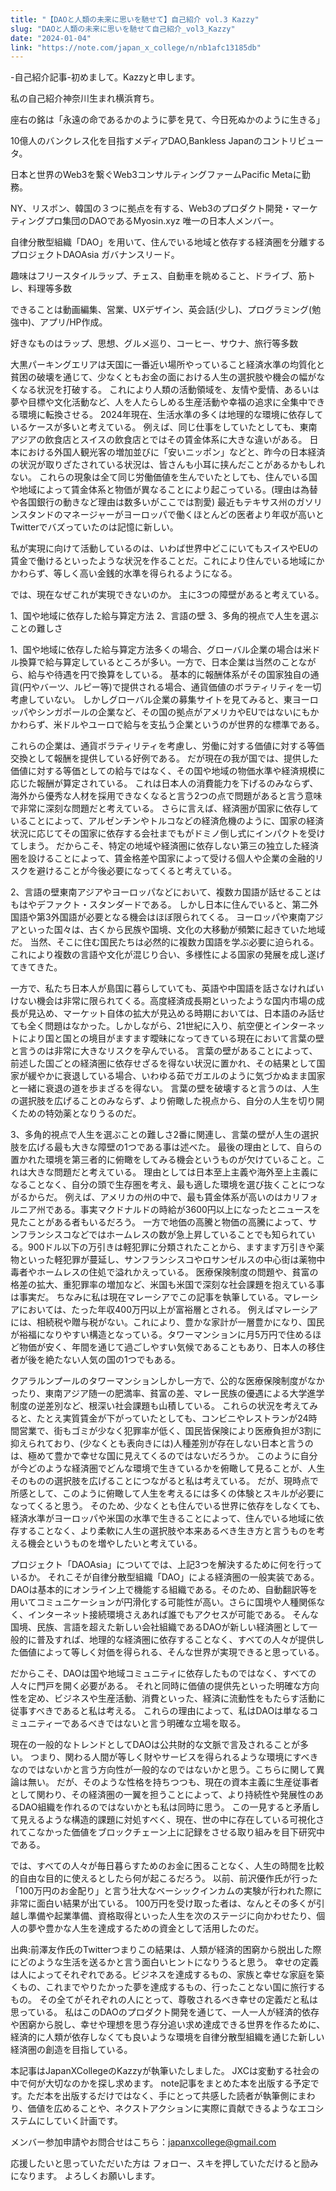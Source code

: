 ```yaml
---
title: "【DAOと人類の未来に思いを馳せて】自己紹介 vol.3 Kazzy"
slug: "DAOと人類の未来に思いを馳せて自己紹介_vol3_Kazzy"
date: "2024-01-04"
link: "https://note.com/japan_x_college/n/nb1afc13185db"
---
```


-自己紹介記事-初めまして。Kazzyと申します。

私の自己紹介神奈川生まれ横浜育ち。

座右の銘は「永遠の命であるかのように夢を見て、今日死ぬかのように生きる」

10億人のバンクレス化を目指すメディアDAO,Bankless Japanのコントリビュータ。

日本と世界のWeb3を繋ぐWeb3コンサルティングファームPacific Metaに勤務。

NY、リスボン、韓国の３つに拠点を有する、Web3のプロダクト開発・マーケティングプロ集団のDAOであるMyosin.xyz 唯一の日本人メンバー。

自律分散型組織「DAO」を用いて、住んでいる地域と依存する経済圏を分離するプロジェクトDAOAsia ガバナンスリード。

趣味はフリースタイルラップ、チェス、自動車を眺めること、ドライブ、筋トレ、料理等多数

できることは動画編集、営業、UXデザイン、英会話(少し)、プログラミング(勉強中)、アプリ/HP作成。

好きなものはラップ、思想、グルメ巡り、コーヒー、サウナ、旅行等多数

大黒パーキングエリアは天国に一番近い場所やっていること経済水準の均質化と貧困の破壊を通じて、少なくともお金の面における人生の選択肢や機会の幅がなくなる状況を打破する。
これにより人類の活動領域を、友情や愛情、あるいは夢や目標や文化活動など、人を人たらしめる生産活動や幸福の追求に全集中できる環境に転換させる。
2024年現在、生活水準の多くは地理的な環境に依存しているケースが多いと考えている。
例えば、同じ仕事をしていたとしても、東南アジアの飲食店とスイスの飲食店とではその賃金体系に大きな違いがある。
日本における外国人観光客の増加並びに「安いニッポン」などと、昨今の日本経済の状況が取りざたされている状況は、皆さんも小耳に挟んだことがあるかもしれない。
これらの現象は全て同じ労働価値を生んでいたとしても、住んでいる国や地域によって賃金体系と物価が異なることにより起こっている。(理由は為替や各国銀行の動きなど理由は数多いがここでは割愛)
最近もテキサス州のガソリンスタンドのマネージャーがヨーロッパで働くほとんどの医者より年収が高いとTwitterでバズっていたのは記憶に新しい。

私が実現に向けて活動しているのは、いわば世界中どこにいてもスイスやEUの賃金で働けるといったような状況を作ることだ。これにより住んでいる地域にかかわらず、等しく高い金銭的水準を得られるようになる。

では、現在なぜこれが実現できないのか。
主に3つの障壁があると考えている。

1、国や地域に依存した給与算定方法
2、言語の壁
3、多角的視点で人生を選ぶことの難しさ

1、国や地域に依存した給与算定方法多くの場合、グローバル企業の場合は米ドル換算で給与算定しているところが多い。一方で、日本企業は当然のことながら、給与や待遇を円で換算をしている。
基本的に報酬体系がその国家独自の通貨(円やバーツ、ルピー等)で提供される場合、通貨価値のボラティリティを一切考慮していない。
しかしグローバル企業の募集サイトを見てみると、東ヨーロッパやシンガポールの企業など、その国の拠点がアメリカやEUではないにもかかわらず、米ドルやユーロで給与を支払う企業というのが世界的な標準である。

これらの企業は、通貨ボラティリティを考慮し、労働に対する価値に対する等価交換として報酬を提供している好例である。
だが現在の我が国では、提供した価値に対する等価としての給与ではなく、その国や地域の物価水準や経済規模に応じた報酬が算定されている。
これは日本人の消費能力を下げるのみならず、海外から優秀な人材を採用できなくなると言う2つの点で問題があると言う意味で非常に深刻な問題だと考えている。
さらに言えば、経済圏が国家に依存していることによって、アルゼンチンやトルコなどの経済危機のように、国家の経済状況に応じてその国家に依存する会社までもがドミノ倒し式にインパクトを受けてしまう。
だからこそ、特定の地域や経済圏に依存しない第三の独立した経済圏を設けることによって、賃金格差や国家によって受ける個人や企業の金融的リスクを避けることが今後必要になってくると考えている。

2、言語の壁東南アジアやヨーロッパなどにおいて、複数カ国語が話せることはもはやデファクト・スタンダードである。
しかし日本に住んでいると、第二外国語や第3外国語が必要となる機会はほぼ限られてくる。
ヨーロッパや東南アジアといった国々は、古くから民族や国境、文化の大移動が頻繁に起きていた地域だ。
当然、そこに住む国民たちは必然的に複数カ国語を学ぶ必要に迫られる。これにより複数の言語や文化が混じり合い、多様性による国家の発展を成し遂げてきてきた。

一方で、私たち日本人が島国に暮らしていても、英語や中国語を話さなければいけない機会は非常に限られてくる。高度経済成長期といったような国内市場の成長が見込め、マーケット自体の拡大が見込める時期においては、日本語のみ話せても全く問題はなかった。しかしながら、21世紀に入り、航空便とインターネットにより国と国との境目がますます曖昧になってきている現在において言葉の壁と言うのは非常に大きなリスクを孕んでいる。
言葉の壁があることによって、前述した国ごとの経済圏に依存せざるを得ない状況に置かれ、その結果として国家が緩やかに衰退している場合、いわゆる茹でガエルのように気づかぬまま国家と一緒に衰退の道を歩まざるを得ない。
言葉の壁を破壊すると言うのは、人生の選択肢を広げることのみならず、より俯瞰した視点から、自分の人生を切り開くための特効薬となりうるのだ。

3、多角的視点で人生を選ぶことの難しさ2番に関連し、言葉の壁が人生の選択肢を広げる最も大きな障壁の1つである事は述べた。
最後の理由として、自らの置かれた環境を第三者的に俯瞰をしてみる機会というものが欠けていること。これは大きな問題だと考えている。
理由としては日本至上主義や海外至上主義になることなく、自分の頭で生存圏を考え、最も適した環境を選び抜くことにつながるからだ。
例えば、アメリカの州の中で、最も賃金体系が高いのはカリフォルニア州である。事実マクドナルドの時給が3600円以上になったとニュースを見たことがある者もいるだろう。
一方で地価の高騰と物価の高騰によって、サンフランシスコなどではホームレスの数が急上昇していることでも知られている。900ドル以下の万引きは軽犯罪に分類されたことから、ますます万引きや薬物といった軽犯罪が蔓延し、サンフランシスコやロサンゼルスの中心街は薬物中毒者やホームレスの住処で溢れかえっている。
医療保険制度の問題や、貧富の格差の拡大、重犯罪率の増加など、米国も米国で深刻な社会課題を抱えている事は事実だ。
ちなみに私は現在マレーシアでこの記事を執筆している。マレーシアにおいては、たった年収400万円以上が富裕層とされる。
例えばマレーシアには、相続税や贈与税がない。これにより、豊かな家計が一層豊かになり、国民が裕福になりやすい構造となっている。タワーマンションに月5万円で住めるほど物価が安く、年間を通じて過ごしやすい気候であることもあり、日本人の移住者が後を絶たない人気の国の1つでもある。

クアラルンプールのタワーマンションしかし一方で、公的な医療保険制度がなかったり、東南アジア随一の肥満率、貧富の差、マレー民族の優遇による大学進学制度の逆差別など、根深い社会課題も山積している。
これらの状況を考えてみると、たとえ実質賃金が下がっていたとしても、コンビニやレストランが24時間営業で、街もゴミが少なく犯罪率が低く、国民皆保険により医療負担が3割に抑えられており、(少なくとも表向きには)人種差別が存在しない日本と言うのは、極めて豊かで幸せな国に見えてくるのではないだろうか。
このように自分が今どのような経済圏でどんな環境で生きているかを俯瞰して見ることが、人生そのものの選択肢を広げることにつながると私は考えている。
だが、現時点で所感として、このように俯瞰して人生を考えるには多くの体験とスキルが必要になってくると思う。
そのため、少なくとも住んでいる世界に依存をしなくても、経済水準がヨーロッパや米国の水準で生きることによって、住んでいる地域に依存することなく、より柔軟に人生の選択肢や本来あるべき生き方と言うものを考える機会というものを増やしたいと考えている。

プロジェクト「DAOAsia」についてでは、上記3つを解決するために何を行っているか。
それこそが自律分散型組織「DAO」による経済圏の一般実装である。
DAOは基本的にオンライン上で機能する組織である。そのため、自動翻訳等を用いてコミュニケーションが円滑化する可能性が高い。さらに国境や人種関係なく、インターネット接続環境さえあれば誰でもアクセスが可能である。
そんな国境、民族、言語を超えた新しい会社組織であるDAOが新しい経済圏として一般的に普及すれば、地理的な経済圏に依存することなく、すべての人々が提供した価値によって等しく対価を得られる、そんな世界が実現できると思っている。

だからこそ、DAOは国や地域コミュニティに依存したものではなく、すべての人々に門戸を開く必要がある。
それと同時に価値の提供先といった明確な方向性を定め、ビジネスや生産活動、消費といった、経済に流動性をもたらす活動に従事すべきであると私は考える。
これらの理由によって、私はDAOは単なるコミュニティーであるべきではないと言う明確な立場を取る。

現在の一般的なトレンドとしてDAOは公共財的な文脈で言及されることが多い。
つまり、関わる人間が等しく財やサービスを得られるような環境にすべきなのではないかと言う方向性が一般的なのではないかと思う。こちらに関して異論は無い。
だが、そのような性格を持ちつつも、現在の資本主義に生産従事者として関わり、その経済圏の一翼を担うことによって、より持続性や発展性のあるDAO組織を作れるのではないかとも私は同時に思う。
この一見すると矛盾して見えるような構造的課題に対処すべく、現在、世の中に存在している可視化されてこなかった価値をブロックチェーン上に記録をさせる取り組みを目下研究中である。

では、すべての人々が毎日暮らすためのお金に困ることなく、人生の時間を比較的自由な目的に使えるとしたら何が起こるだろう。
以前、前沢優作氏が行った「100万円のお金配り」と言う壮大なベーシックインカムの実験が行われた際に非常に面白い結果が出ている。
100万円を受け取った者は、なんとその多くが引越し準備や起業準備、資格取得といった人生を次のステージに向かわせたり、個人の夢や豊かな人生を達成するための資金として活用したのだ。

出典:前澤友作氏のTwitterつまりこの結果は、人類が経済的困窮から脱出した際にどのような生活を送るかと言う面白いヒントになりうると思う。
幸せの定義は人によってそれぞれである。ビジネスを達成するもの、家族と幸せな家庭を築くもの、これまでやりたかった夢を達成するもの、行ったことない国に旅行するもの。
その全てがそれぞれの人にとって、尊敬されるべき幸せの定義だと私は思っている。
私はこのDAOのプロダクト開発を通じて、一人一人が経済的依存や困窮から脱し、幸せや理想を思う存分追い求め達成できる世界を作るために、経済的に人類が依存しなくても良いような環境を自律分散型組織を通じた新しい経済圏の創造を目指している。

本記事はJapanXCollegeのKazzyが執筆いたしました。
JXCは変動する社会の中で何が大切なのかを探し求めます。
note記事をまとめた本を出版する予定です。ただ本を出版するだけではなく、手にとって共感した読者が執筆側にまわり、価値を広めることや、ネクストアクションに実際に貢献できるようなエコシステムにしていく計画です。

メンバー参加申請やお問合せはこちら：japanxcollege@gmail.com

応援したいと思っていただいた方は
フォロー、スキを押していただけると励みになります。
よろしくお願いします。